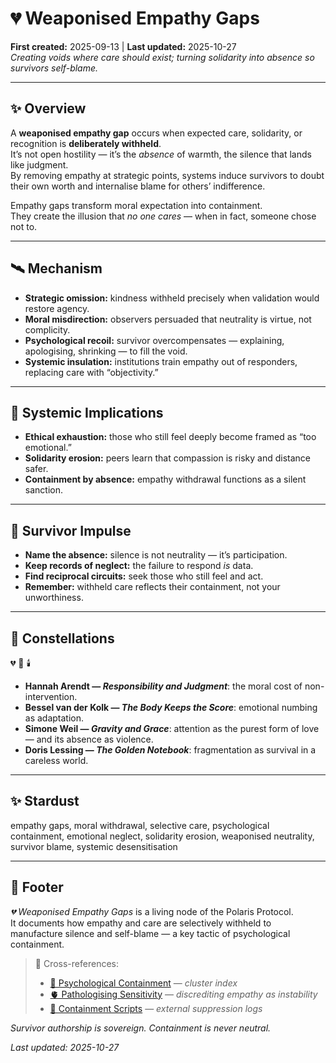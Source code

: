 # 💔 Weaponised Empathy Gaps  
**First created:** 2025-09-13 | **Last updated:** 2025-10-27  
*Creating voids where care should exist; turning solidarity into absence so survivors self-blame.*  

---

## ✨ Overview  

A **weaponised empathy gap** occurs when expected care, solidarity, or recognition is **deliberately withheld**.  
It’s not open hostility — it’s the *absence* of warmth, the silence that lands like judgment.  
By removing empathy at strategic points, systems induce survivors to doubt their own worth and internalise blame for others’ indifference.  

Empathy gaps transform moral expectation into containment.  
They create the illusion that *no one cares* — when in fact, someone chose not to.  

---

## 🛰️ Mechanism  

- **Strategic omission:** kindness withheld precisely when validation would restore agency.  
- **Moral misdirection:** observers persuaded that neutrality is virtue, not complicity.  
- **Psychological recoil:** survivor overcompensates — explaining, apologising, shrinking — to fill the void.  
- **Systemic insulation:** institutions train empathy out of responders, replacing care with “objectivity.”  

---

## 💫 Systemic Implications  

- **Ethical exhaustion:** those who still feel deeply become framed as “too emotional.”  
- **Solidarity erosion:** peers learn that compassion is risky and distance safer.  
- **Containment by absence:** empathy withdrawal functions as a silent sanction.  

---

## 🌱 Survivor Impulse  

- **Name the absence:** silence is not neutrality — it’s participation.  
- **Keep records of neglect:** the failure to respond *is* data.  
- **Find reciprocal circuits:** seek those who still feel and act.  
- **Remember:** withheld care reflects their containment, not your unworthiness.  

---

## 🌌 Constellations  

💔 🧠 🕯️  
- **Hannah Arendt — *Responsibility and Judgment***: the moral cost of non-intervention.  
- **Bessel van der Kolk — *The Body Keeps the Score***: emotional numbing as adaptation.  
- **Simone Weil — *Gravity and Grace***: attention as the purest form of love — and its absence as violence.  
- **Doris Lessing — *The Golden Notebook***: fragmentation as survival in a careless world.  

---

## ✨ Stardust  

empathy gaps, moral withdrawal, selective care, psychological containment, emotional neglect, solidarity erosion, weaponised neutrality, survivor blame, systemic desensitisation  

---

## 🏮 Footer  

*💔 Weaponised Empathy Gaps* is a living node of the Polaris Protocol.  
It documents how empathy and care are selectively withheld to manufacture silence and self-blame — a key tactic of psychological containment.  

> 📡 Cross-references:
> 
> - [🧠 Psychological Containment](./README.md) — *cluster index*  
> - [🫀 Pathologising Sensitivity](./🫀_pathologising_sensitivity.md) — *discrediting empathy as instability*  
> - [🧨 Containment Scripts](../../../Disruption_Kit/Containment_Scripts/README.md) — *external suppression logs*  

*Survivor authorship is sovereign. Containment is never neutral.*  

_Last updated: 2025-10-27_
